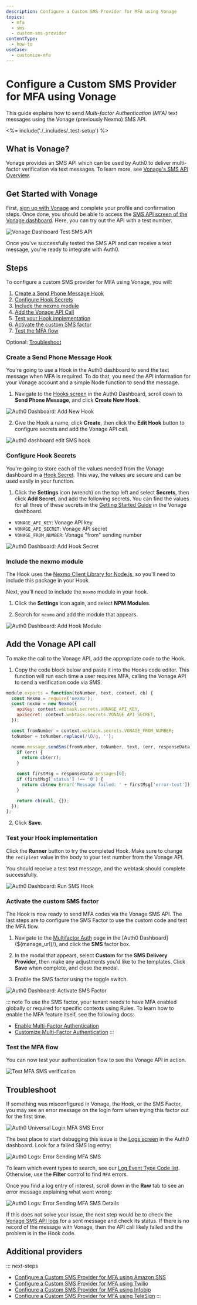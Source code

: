 ```yaml
---
description: Configure a Custom SMS Provider for MFA using Vonage
topics:
  - mfa
  - sms
  - custom-sms-provider
contentType:
  - how-to
useCase:
  - customize-mfa
---
```

# Configure a Custom SMS Provider for MFA using Vonage

This guide explains how to send <dfn data-key="multifactor-authentication">Multi-factor Authentication (MFA)</dfn> text messages using the Vonage (previously Nexmo) SMS API.

<%= include('./_includes/_test-setup') %>

## What is Vonage?

Vonage provides an SMS API which can be used by Auth0 to deliver multi-factor verification via text messages. To learn more, see [Vonage's SMS API Overview](https://www.vonage.com/communications-apis/sms/).

## Get Started with Vonage

First, [sign up with Vonage](https://dashboard.nexmo.com/sign-up) and complete your profile and confirmation steps. Once done, you should be able to access the [SMS API screen of the Vonage dashboard](https://dashboard.nexmo.com/getting-started/sms). Here, you can try out the API with a test number.

![Vonage Dashboard Test SMS API](/media/articles/multifactor-authentication/01-guide-vonage-dashboard-sms-api-test.png)

Once you've successfully tested the SMS API and can receive a text message, you're ready to integrate with Auth0.

## Steps

To configure a custom SMS provider for MFA using Vonage, you will:

1. [Create a Send Phone Message Hook](#create-a-send-phone-message-hook)
2. [Configure Hook Secrets](#configure-hook-secrets)
3. [Include the nexmo module](#include-the-nexmo-module)
4. [Add the Vonage API Call](#add-the-vonage-api-call)
5. [Test your Hook implementation](#test-your-hook-implementation)
6. [Activate the custom SMS factor](#activate-the-custom-sms-factor)
7. [Test the MFA flow](#test-the-mfa-flow)

Optional: [Troubleshoot](#troubleshoot)

### Create a Send Phone Message Hook

You're going to use a Hook in the Auth0 dashboard to send the text message when MFA is required. To do that, you need the API information for your Vonage account and a simple Node function to send the message.

1. Navigate to the [Hooks screen](${manage_url}/#/hooks) in the Auth0 Dashboard, scroll down to **Send Phone Message**, and click **Create New Hook**.

![Auth0 Dashboard: Add New Hook](/media/articles/multifactor-authentication/02-guide-auth0-add-new-hook.png)

2. Give the Hook a name, click **Create**, then click the **Edit Hook** button to configure secrets and add the Vonage API call.

![Auth0 dashboard edit SMS hook](/media/articles/multifactor-authentication/03-guide-auth0-edit-new-sms-hook.png)

### Configure Hook Secrets

You're going to store each of the values needed from the Vonage dashboard in a [Hook Secret](/hooks/secrets). This way, the values are secure and can be used easily in your function.

1. Click the **Settings** icon (wrench) on the top left and select **Secrets**, then click **Add Secret**, and add the following secrets. You can find the values for all three of these secrets in the [Getting Started Guide](https://dashboard.nexmo.com/getting-started-guide) in the Vonage dashboard.

* `VONAGE_API_KEY`: Vonage API key
* `VONAGE_API_SECRET`: Vonage API secret
* `VONAGE_FROM_NUMBER`: Vonage "from" sending number

![Auth0 Dashboard: Add Hook Secret](/media/articles/multifactor-authentication/04-guide-auth0-add-hook-secrets.png)

### Include the nexmo module

The Hook uses the [Nexmo Client Library for Node.js](https://aws.amazon.com/sdk-for-node-js/), so you'll need to include this package in your Hook.

Next, you'll need to include the `nexmo` module in your hook.

1. Click the **Settings** icon again, and select **NPM Modules**. 

2. Search for `nexmo` and add the module that appears.

![Auth0 Dashboard: Add Hook Module](/media/articles/multifactor-authentication/05-guide-auth0-add-nexmo-module.png)

## Add the Vonage API call

To make the call to the Vonage API, add the appropriate code to the Hook.

1. Copy the code block below and paste it into the Hooks code editor. This function will run each time a user requires MFA, calling the Vonage API to send a verification code via SMS.

```js
module.exports = function(toNumber, text, context, cb) {
  const Nexmo = require('nexmo');
  const nexmo = new Nexmo({
    apiKey: context.webtask.secrets.VONAGE_API_KEY,
    apiSecret: context.webtask.secrets.VONAGE_API_SECRET,
  });

  const fromNumber = context.webtask.secrets.VONAGE_FROM_NUMBER;
  toNumber = toNumber.replace(/\D/g, '');

  nexmo.message.sendSms(fromNumber, toNumber, text, (err, responseData) => {
    if (err) {
      return cb(err);
    }

    const firstMsg = responseData.messages[0];
    if (firstMsg['status'] !== '0') {
      return cb(new Error('Message failed: ' + firstMsg['error-text']));
    }

    return cb(null, {});
  });
};
```

2. Click **Save**.

### Test your Hook implementation

Click the **Runner** button to try the completed Hook. Make sure to change the `recipient` value in the body to your test number from the Vonage API.

You should receive a test text message, and the webtask should complete successfully.

![Auth0 Dashboard: Run SMS Hook](/media/articles/multifactor-authentication/06-guide-auth0-run-sms-hook.png)

### Activate the custom SMS factor

The Hook is now ready to send MFA codes via the Vonage SMS API. The last steps are to configure the SMS Factor to use the custom code and test the MFA flow.

1. Navigate to the [Multifactor Auth](${manage_url}/#/mfa) page in the [Auth0 Dashboard](${manage_url}/), and click the **SMS** factor box.

2. In the modal that appears, select **Custom** for the **SMS Delivery Provider**, then make any adjustments you'd like to the templates. Click **Save** when complete, and close the modal.

3. Enable the SMS factor using the toggle switch.

![Auth0 Dashboard: Activate SMS Factor](/media/articles/multifactor-authentication/07-guide-auth0-activate-sms-factor.png)

::: note
To use the SMS factor, your tenant needs to have MFA enabled globally or required for specific contexts using Rules. To learn how to enable the MFA feature itself, see the following docs:

- [Enable Multi-Factor Authentication](/mfa/guides/enable-mfa)
- [Customize Multi-Factor Authentication](/mfa/guides/customize-mfa-universal-login)
:::

### Test the MFA flow

You can now test your authentication flow to see the Vonage API in action.

![Test MFA SMS verification](/media/articles/multifactor-authentication/08-guide-test-sms-verification.png)

## Troubleshoot

If something was misconfigured in Vonage, the Hook, or the SMS Factor, you may see an error message on the login form when trying this factor out for the first time.

![Auth0 Universal Login MFA SMS Error](/media/articles/multifactor-authentication/09-guide-login-sms-error-message.png)

The best place to start debugging this issue is the [Logs screen](${manage_url}/#/logs) in the Auth0 dashboard. Look for a failed SMS log entry:

![Auth0 Logs: Error Sending MFA SMS](/media/articles/multifactor-authentication/10-guide-auth0-log-sms-error.png)

To learn which event types to search, see our [Log Event Type Code list](/logs/references/log-event-type-codes). Otherwise, use the **Filter** control to find `MFA` errors.

Once you find a log entry of interest, scroll down in the **Raw** tab to see an error message explaining what went wrong:

![Auth0 Logs: Error Sending MFA SMS Details](/media/articles/multifactor-authentication/11-guide-auth0-log-sms-error-details.png)

If this does not solve your issue, the next step would be to check the [Vonage SMS API logs](https://dashboard.nexmo.com/sms) for a sent message and check its status. If there is no record of the message with Vonage, then the API call likely failed and the problem is in the Hook code.

## Additional providers

::: next-steps
* [Configure a Custom SMS Provider for MFA using Amazon SNS](/multifactor-authentication/send-phone-message-hook-amazon-sns)
* [Configure a Custom SMS Provider for MFA using Twilio](/multifactor-authentication/send-phone-message-hook-twilio)
* [Configure a Custom SMS Provider for MFA using Infobip](/multifactor-authentication/send-phone-message-hook-infobip)
* [Configure a Custom SMS Provider for MFA using TeleSign](/multifactor-authentication/send-phone-message-hook-telesign)
:::
